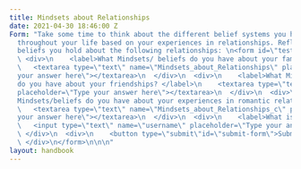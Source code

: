 ```yaml
---
title: Mindsets about Relationships
date: 2021-04-30 18:46:00 Z
Form: "Take some time to think about the different belief systems you have developed
  throughout your life based on your experiences in relationships. Reflect on what
  beliefs you hold about the following relationships: \n<form id=\"test-form\">\n
  \ <div>\n    <label>What Mindsets/ beliefs do you have about your family?</label>\n
  \   <textarea type=\"text\" name=\"Mindsets_about_Relationships\" placeholder=\"Type
  your answer here\"></textarea>\n  </div>\n  <div>\n    <label>What Mindsets/beliefs
  do you have about your friendships? </label>\n    <textarea type=\"text\" name=\"Mindsets_about_Relationships_b\"
  placeholder=\"Type your answer here\"></textarea>\n  </div>\n  <div>\n    <label>What
  Mindsets/beliefs do you have about your experiences in romantic relationships?</label>\n
  \   <textarea type=\"text\" name=\"Mindsets_about_Relationships_c\" placeholder=\"Type
  your answer here\"></textarea>\n  </div>\n  <div>\n    <label>What is your username?</label>\n
  \   <input type=\"text\" name=\"username\" placeholder=\"Type your answer here\"></input>\n
  \ </div>\n  <div>\n    <button type=\"submit\"id=\"submit-form\">Submit</button>\n
  \ </div>\n</form>\n\n\n"
layout: handbook
---
```


